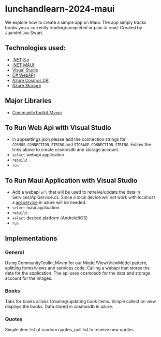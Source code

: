 # lunchandlearn-2024-maui
We explore how to create a simple app on Maui. The app simply tracks books you a currently reading/completed or plan to read. Created by Juandré `Joe` Swart.

## Technologies used:
- [.NET 8.x](https://dotnet.microsoft.com/en-us/download/dotnet/8.0)
- [.NET MAUI](https://learn.microsoft.com/en-us/dotnet/maui/what-is-maui?view=net-maui-8.0)
- [Visual Studio](https://visualstudio.microsoft.com/vs/)
- [C# WebAPI](https://learn.microsoft.com/en-us/aspnet/core/tutorials/first-web-api?view=aspnetcore-8.0&tabs=visual-studio)
- [Azure Cosmos DB](https://learn.microsoft.com/en-us/azure/cosmos-db/)
- [Azure Storage](https://learn.microsoft.com/en-us/azure/storage/common/storage-introduction)

## Major Libraries
- [CommunityToolkit.Mvvm](https://learn.microsoft.com/en-us/dotnet/communitytoolkit/mvvm/)

## To Run Web Api with Visual Studio
- In appsettings.json please add the connection strings for `COSMOS_CONNECTION_STRING` and `STORAGE_CONNECTION_STRING`. Follow the links above to create cosmosdb and storage account.
- `select` webapi application
- `rebuild`
- `run`

## To Run Maui Application with Visual Studio
- Add a webapi `url` that will be used to retreive/update the data in Services/ApiService.cs. Since a local device will not work with locahost a [api service](https://learn.microsoft.com/en-us/azure/app-service/quickstart-dotnetcore?tabs=net80&pivots=development-environment-vs) in azure will be needed. 
- `select` maui application
- `rebuild`
- `select` desired platform (Android/iOS)
- `run`

## Implementations

### General
Using CommunityToolkit.Mvvm for our Model/View/ViewModel pattern, splitting forms/views and services code.
Calling a webapi that stores the data for the application. The api uses cosmosdb for the data and storage account for the images.

### Books

Tabs for books allows Creating/updating book items.
Simple collection view displays the books.
Data stored in cosmosdb in azure.

### Quotes

Simple item list of random quotes, pull list to receive new quotes.